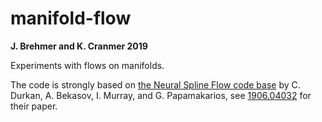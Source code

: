 # manifold-flow

**J. Brehmer and K. Cranmer 2019**

Experiments with flows on manifolds.

The code is strongly based on [the Neural Spline Flow code base](https://github.com/bayesiains/nsf) by C. Durkan,
A. Bekasov, I. Murray, and G. Papamakarios, see [1906.04032](https://arxiv.org/abs/1906.04032) for their paper.
